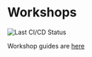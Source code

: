 # Workshops

![Last CI/CD Status](https://github.com/jamesholland-uk/automation-workshops/actions/workflows/cicd.yml/badge.svg)

Workshop guides are [here](https://jamesholland.me.uk/automation-workshops/)